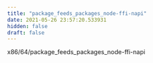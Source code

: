 ```yaml
---
title: "package_feeds_packages_node-ffi-napi"
date: 2021-05-26 23:57:20.533931
hidden: false
draft: false
---
```


x86/64/package_feeds_packages_node-ffi-napi


